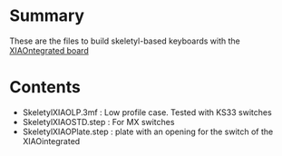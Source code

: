 # Summary
These are the files to build skeletyl-based keyboards with the [XIAOntegrated board](https://github.com/RaulHuertas/XIAOntegrated)

# Contents
- SkeletylXIAOLP.3mf : Low profile case. Tested with KS33 switches
- SkeletylXIAOSTD.step : For MX switches
- SkeletylXIAOPlate.step : plate with an opening for the switch of the XIAOintegrated
